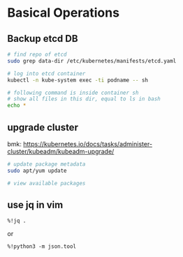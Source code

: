 # Basical Operations

## Backup etcd DB

``` bash
# find repo of etcd 
sudo grep data-dir /etc/kubernetes/manifests/etcd.yaml

# log into etcd container
kubectl -n kube-system exec -ti podname -- sh

# following command is inside container sh
# show all files in this dir, equal to ls in bash
echo *

```

## upgrade cluster

bmk: https://kubernetes.io/docs/tasks/administer-cluster/kubeadm/kubeadm-upgrade/


```bash
# update package metadata
sudo apt/yum update

# view available packages
```

## use jq in vim

`
%!jq .
`

or 

`
%!python3 -m json.tool
`